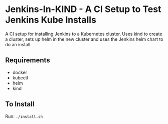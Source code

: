 # Jenkins-In-KIND - A CI Setup to Test Jenkins Kube Installs

A CI setup for installing Jenkins to a Kubernetes cluster.  Uses kind to create a cluster, sets up helm in the new cluster and uses the Jenkins helm chart to do an install

## Requirements
* docker
* kubectl
* helm
* kind

## To Install

Run: `./install.sh`